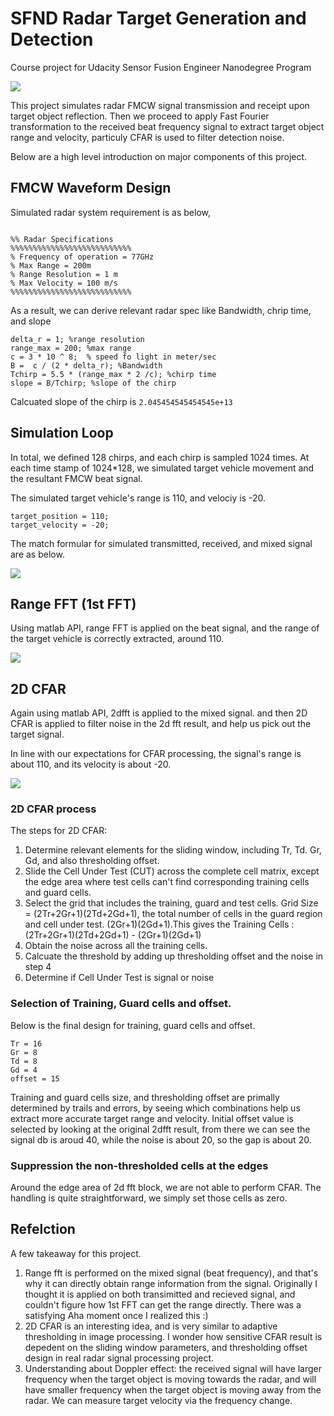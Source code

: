 # SFND Radar Target Generation and Detection 

Course project for Udacity Sensor Fusion Engineer Nanodegree Program

<img src="images/2dfft.png"/>

This project simulates radar FMCW signal transmission and receipt upon target object reflection. Then we proceed to apply Fast Fourier transformation to the received beat frequency signal to extract target object range and velocity, particuly CFAR is used to filter detection noise.

Below are a high level introduction on major components of this project.

## FMCW Waveform Design

Simulated radar system requirement is as below,

```

%% Radar Specifications 
%%%%%%%%%%%%%%%%%%%%%%%%%%%
% Frequency of operation = 77GHz
% Max Range = 200m
% Range Resolution = 1 m
% Max Velocity = 100 m/s
%%%%%%%%%%%%%%%%%%%%%%%%%%%
```

As a result, we can derive relevant radar spec like Bandwidth, chrip time, and slope

```
delta_r = 1; %range resolution
range_max = 200; %max range
c = 3 * 10 ^ 8;  % speed fo light in meter/sec
B =  c / (2 * delta_r); %Bandwidth
Tchirp = 5.5 * (range_max * 2 /c); %chirp time
slope = B/Tchirp; %slope of the chirp
```

Calcuated slope of the chirp is `2.045454545454545e+13`


## Simulation Loop

In total, we defined 128 chirps, and each chirp is sampled 1024 times. At each time stamp of 1024*128, we simulated target vehicle movement and the resultant FMCW beat signal.

The simulated target vehicle's range is 110, and velociy is -20.

```
target_position = 110;
target_velocity = -20;
```

The match formular for simulated transmitted, received, and mixed signal are as below.

<img src="images/signalformula.png"  />




## Range FFT (1st FFT)

Using matlab API, range FFT is applied on the beat signal, and the range of the target vehicle is correctly extracted, around 110.

<img src="images/rangefft.png"  />

## 2D CFAR

Again using matlab API, 2dfft is applied to the mixed signal. and then 2D CFAR is applied to filter noise in the 2d fft result, and help us pick out the target signal.

In line with our expectations for CFAR processing, the signal's range is about 110, and its velocity is about -20.

<img src="images/rangedoppler.png"  />

### 2D CFAR process

The steps for 2D CFAR:

1. Determine relevant elements for the sliding window, including Tr, Td. Gr, Gd, and also thresholding offset.
2. Slide the Cell Under Test (CUT) across the complete cell matrix, except the edge area where test cells can't find corresponding training cells and guard cells.
3. Select the grid that includes the training, guard and test cells. Grid Size = (2Tr+2Gr+1)(2Td+2Gd+1), the total number of cells in the guard region and cell under test. (2Gr+1)(2Gd+1).This gives the Training Cells : (2Tr+2Gr+1)(2Td+2Gd+1) - (2Gr+1)(2Gd+1)
4. Obtain the noise across all the training cells.
5. Calcuate the threshold by adding up thresholding offset and the noise in step 4
6. Determine if Cell Under Test is signal or noise 

 
### Selection of Training, Guard cells and offset.

Below is the final design for training, guard cells and offset.

```
Tr = 16
Gr = 8
Td = 8
Gd = 4
offset = 15

```

Training and guard cells size, and thresholding offset are primally determined by trails and errors, by seeing which combinations help us extract more accurate target range and velocity. Initial offset value is selected by looking at the original 2dfft result, from there we can see the signal db is aroud 40, while the noise is about 20, so the gap is about 20.

### Suppression the non-thresholded cells at the edges
 
Around the edge area of 2d fft block, we are not able to perform CFAR. The handling is quite straightforward, we simply set those cells as zero.

## Refelction


A few takeaway for this project.

1. Range fft is performed on the mixed signal (beat frequency), and that's why it can directly obtain range information from the signal. Originally I thought it is applied on both transimitted and recieved signal, and couldn't figure how 1st FFT can get the range directly. There was a satisfying Aha moment once I realized this :)
2. 2D CFAR is an interesting idea, and is very similar to adaptive thresholding in image processing. I wonder how sensitive CFAR result is depedent on the sliding window parameters, and thresholding offset design in real radar signal processing project.
3. Understanding about Doppler effect: the received signal will have larger frequency when the target object is moving towards the radar, and will have smaller frequency when the target object is moving away from the radar. We can measure target velocity via the frequency change.


  

